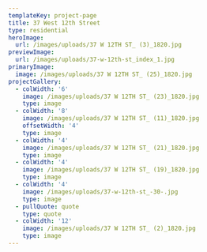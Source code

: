 ```yaml
---
templateKey: project-page
title: 37 West 12th Street
type: residential
heroImage:
  url: /images/uploads/37 W 12TH ST_ (3)_1820.jpg
previewImage:
  url: /images/uploads/37-w-12th-st_index_1.jpg
primaryImage:
  image: /images/uploads/37 W 12TH ST_ (25)_1820.jpg
projectGallery:
  - colWidth: '6'
    image: /images/uploads/37 W 12TH ST_ (23)_1820.jpg
    type: image
  - colWidth: '8'
    image: /images/uploads/37 W 12TH ST_ (11)_1820.jpg
    offsetWidth: '4'
    type: image
  - colWidth: '4'
    image: /images/uploads/37 W 12TH ST_ (21)_1820.jpg
    type: image
  - colWidth: '4'
    image: /images/uploads/37 W 12TH ST_ (19)_1820.jpg
    type: image
  - colWidth: '4'
    image: /images/uploads/37-w-12th-st_-30-.jpg
    type: image
  - pullQuote: quote
    type: quote
  - colWidth: '12'
    image: /images/uploads/37 W 12TH ST_ (2)_1820.jpg
    type: image
---
```


